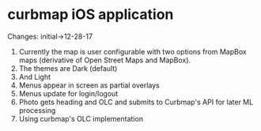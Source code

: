 # curbmap iOS application

Changes: initial->12-28-17
1. Currently the map is user configurable with two options from MapBox maps (derivative of Open Street Maps and MapBox). 
  1. The themes are Dark (default)
  2. And Light
2. Menus appear in screen as partial overlays
3. Menus update for login/logout
4. Photo gets heading and OLC and submits to Curbmap's API for later ML processing
5. Using curbmap's OLC implementation
